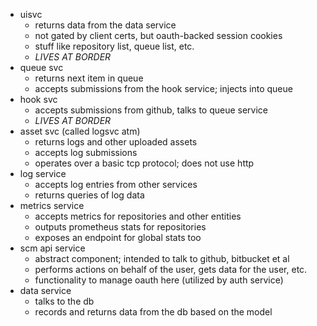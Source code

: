 - uisvc
  - returns data from the data service
  - not gated by client certs, but oauth-backed session cookies
  - stuff like repository list, queue list, etc.
  - _LIVES AT BORDER_
- queue svc
  - returns next item in queue
  - accepts submissions from the hook service; injects into queue
- hook svc
  - accepts submissions from github, talks to queue service
  - _LIVES AT BORDER_
- asset svc (called logsvc atm)
  - returns logs and other uploaded assets
  - accepts log submissions
  - operates over a basic tcp protocol; does not use http
- log service
  - accepts log entries from other services
  - returns queries of log data
- metrics service
  - accepts metrics for repositories and other entities
  - outputs prometheus stats for repositories
  - exposes an endpoint for global stats too
- scm api service
  - abstract component; intended to talk to github, bitbucket et al
  - performs actions on behalf of the user, gets data for the user, etc.
  - functionality to manage oauth here (utilized by auth service)
- data service
  - talks to the db
  - records and returns data from the db based on the model
